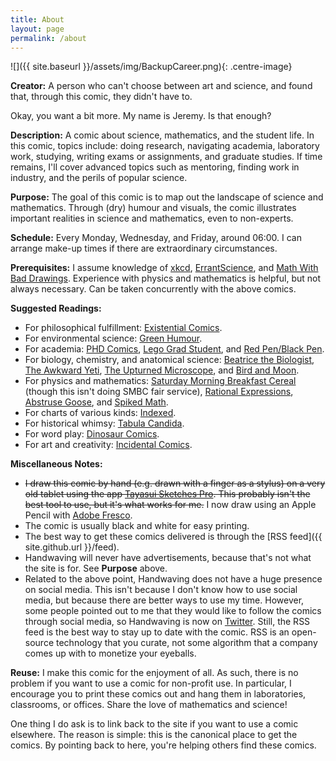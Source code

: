 ```yaml
---
title: About
layout: page
permalink: /about
---
```


![]({{ site.baseurl }}/assets/img/BackupCareer.png){: .centre-image}

**Creator:** A person who can't choose between art and science, and found that, through this comic, they didn't have to.

Okay, you want a bit more. My name is Jeremy. Is that enough?

**Description:** A comic about science, mathematics, and the student life. In this comic, topics include: doing research, navigating academia, laboratory work, studying, writing exams or assignments, and graduate studies. If time remains, I'll cover advanced topics such as mentoring, finding work in industry, and the perils of popular science.

**Purpose:** The goal of this comic is to map out the landscape of science and mathematics. Through (dry) humour and visuals, the comic illustrates important realities in science and mathematics, even to non-experts.

**Schedule:** Every Monday, Wednesday, and Friday, around 06:00. I can arrange make-up times if there are extraordinary circumstances.

**Prerequisites:** I assume knowledge of [xkcd](https://www.xkcd.com), [ErrantScience](https://www.errantscience.com), and [Math With Bad Drawings](https://www.mathwithbaddrawings.com). Experience with physics and mathematics is helpful, but not always necessary. Can be taken concurrently with the above comics.

**Suggested Readings:**
  - For philosophical fulfillment: [Existential Comics](https://www.existentialcomics.com).
  - For environmental science: [Green Humour](http://www.greenhumour.com).
  - For academia: [PHD Comics](http://phdcomics.com), [Lego Grad Student](https://legogradstudent.tumblr.com), and [Red Pen/Black Pen](https://redpenblackpen.tumblr.com).
  - For biology, chemistry, and anatomical science: [Beatrice the Biologist](http://www.beatricebiologist.com), [The Awkward Yeti](http://theawkwardyeti.com), [The Upturned Microscope](https://theupturnedmicroscope.com), and [Bird and Moon](http://www.birdandmoon.com).
  - For physics and mathematics: [Saturday Morning Breakfast Cereal](https://www.smbc-comics.com) (though this isn't doing SMBC fair service), [Rational Expressions](https://blueshirtkhakipants.com), [Abstruse Goose](https://abstrusegoose.com), and [Spiked Math](http://spikedmath.com).
  - For charts of various kinds: [Indexed](http://thisisindexed.com).
  - For historical whimsy: [Tabula Candida](https://tabulacandida.wordpress.com).
  - For word play: [Dinosaur Comics](https://qwantz.com/).
  - For art and creativity: [Incidental Comics](http://www.incidentalcomics.com/).


**Miscellaneous Notes:**
  - ~~I draw this comic by hand (e.g. drawn with a finger as a stylus) on a very old tablet using the app [Tayasui Sketches Pro](http://tayasui.com/sketches/). This probably isn't the best tool to use, but it's what works for me.~~ I now draw using an Apple Pencil with [Adobe Fresco](https://www.adobe.com/ca/products/fresco.html).
  - The comic is usually black and white for easy printing.
  - The best way to get these comics delivered is through the [RSS feed]({{ site.github.url }}/feed).
  - Handwaving will never have advertisements, because that's not what the site is for. See **Purpose** above.
  - Related to the above point, Handwaving does not have a huge presence on social media. This isn't because I don't know how to use social media, but because there are better ways to use my time. However, some people pointed out to me that they would like to follow the comics through social media, so Handwaving is now on [Twitter](https://twitter.com/HandwavingComic). Still, the RSS feed is the best way to stay up to date with the comic. RSS is an open-source technology that you curate, not some algorithm that a company comes up with to monetize your eyeballs.

**Reuse:** I make this comic for the enjoyment of all. As such, there is no problem if you want to use a comic for non-profit use. In particular, I encourage you to print these comics out and hang them in laboratories, classrooms, or offices. Share the love of mathematics and science!

One thing I do ask is to link back to the site if you want to use a comic elsewhere. The reason is simple: this is the canonical place to get the comics. By pointing back to here, you're helping others find these comics.
